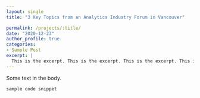 ```yaml
---
layout: single
title: "3 Key Topics from an Analytics Industry Forum in Vancouver"

permalink: /projects/:title/
date: "2020-12-23"
author_profile: true
categories:
- Sample Post
excerpt: |
  This is the excerpt. This is the excerpt. This is the excerpt. This is the excerpt.
---
```


Some text in the body.

```
sample code snippet
```